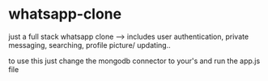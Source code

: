 # whatsapp-clone
just a full stack whatsapp clone --> includes user authentication, private messaging, searching, profile picture/ updating.. 

to use this just change the mongodb connector to your's and run the app.js file
